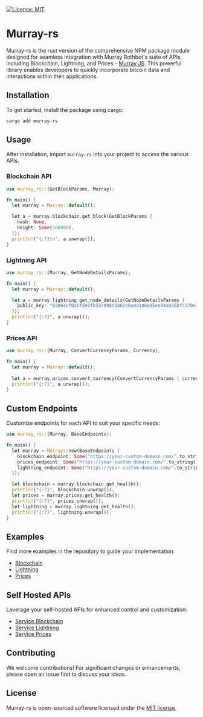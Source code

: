 [![License: MIT](https://img.shields.io/badge/License-MIT-yellow.svg?style=flat-square)](https://opensource.org/licenses/MIT)

# Murray-rs

Murray-rs is the rust version of the comprehensive NPM package module designed for seamless integration with Murray Rothbot's suite of APIs, including Blockchain, Lightning, and Prices - [Murray JS](https://github.com/murray-rothbot/murray-js). This powerful library enables developers to quickly incorporate bitcoin data and interactions within their applications.

## Installation

To get started, install the package using cargo:

```bash
cargo add murray-rs
```

## Usage

After installation, import `murray-rs` into your project to access the various APIs.

### Blockchain API

```rs
use murray_rs::{GetBlockParams, Murray};

fn main() {
  let murray = Murray::default();

  let a = murray.blockchain.get_block(GetBlockParams {
    hash: None,
    height: Some(500000),
  });
  println!("{:?}\n", a.unwrap());
}
```

### Lightning API

```rs
use murray_rs::{Murray, GetNodeDetailsParams};

fn main() {
  let murray = Murray::default();

  let a = murray.lightning.get_node_details(GetNodeDetailsParams {
    public_key: "03864ef025fde8fb587d989186ce6a4a186895ee44a926bfc370e2c366597a3f8f".to_string(),
  });
  println!("{:?}", a.unwrap());
}
```

### Prices API

```rs
use murray_rs::{Murray, ConvertCurrencyParams, Currency};

fn main() {
  let murray = Murray::default();
  
  let a = murray.prices.convert_currency(ConvertCurrencyParams { currency: Currency::BRL, value: 100 });
  println!("{:?}", a.unwrap());
}
```

## Custom Endpoints

Customize endpoints for each API to suit your specific needs:

```rs
use murray_rs::{Murray, BaseEndpoints};

fn main() {
  let murray = Murray::new(BaseEndpoints {
    blockchain_endpoint: Some("https://your-custom-domain.com/".to_string()),
    prices_endpoint: Some("https://your-custom-domain.com/".to_string()),
    lightning_endpoint: Some("https://your-custom-domain.com/".to_string()),
  });

  let blockchain = murray.blockchain.get_health();
  println!("{:?}", blockchain.unwrap());
  let prices = murray.prices.get_health();
  println!("{:?}", prices.unwrap());
  let lightning = murray.lightning.get_health();
  println!("{:?}", lightning.unwrap());
}
```

## Examples

Find more examples in the repository to guide your implementation:

- [Blockchain](./examples/blockchain.ts)
- [Lightning](./examples/lightning.ts)
- [Prices](./examples/prices.ts)

## Self Hosted APIs

Leverage your self-hosted APIs for enhanced control and customization:

- [Service Blockchain](https://github.com/Murray-Rothbot/service-blockchain)
- [Service Lightning](https://github.com/Murray-Rothbot/service-lightning)
- [Service Prices](https://github.com/Murray-Rothbot/service-prices)

## Contributing

We welcome contributions! For significant changes or enhancements, please open an issue first to discuss your ideas.

## License

Murray-rs is open-sourced software licensed under the [MIT license](./LICENSE).
